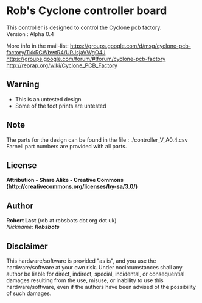 Rob's Cyclone controller board  
===================
This controller is designed to control the Cyclone pcb factory.  
Version : Alpha 0.4  

More info in the mail-list:
<https://groups.google.com/d/msg/cyclone-pcb-factory/TkkRCWbwtR4/URJsjaVWgO4J>  
<https://groups.google.com/forum/#!forum/cyclone-pcb-factory>  
<http://reprap.org/wiki/Cyclone_PCB_Factory>  

Warning  
--
- This is an untested design  
- Some of the foot prints are untested  

Note  
--
The parts for the design can be found in the file : ./controller_V_A0.4.csv  
Farnell part numbers are provided with all parts.  

License  
--
**Attribution - Share Alike - Creative Commons (<http://creativecommons.org/licenses/by-sa/3.0/>)**  

Author  
--
**Robert Last** (rob at robsbots dot org dot uk)  
_Nickname: **Robsbots**_  

Disclaimer  
--
This hardware/software is provided "as is", and you use the hardware/software at your own risk. Under nocircumstances shall any author be liable for direct, indirect, special, incidental, or consequential damages resulting from the use, misuse, or inability to use this hardware/software, even if the authors have been advised of the possibility of such damages.  

